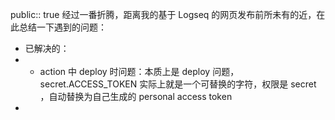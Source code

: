 public:: true
经过一番折腾，距离我的基于 Logseq 的网页发布前所未有的近，在此总结一下遇到的问题：

- 已解决的：
- - action 中 deploy 时问题：本质上是 deploy 问题，secret.ACCESS_TOKEN 实际上就是一个可替换的字符，权限是 secret ，自动替换为自己生成的 personal access token
-